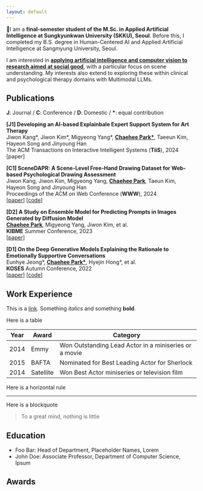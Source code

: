 ```yaml
---
layout: default
---
```


I am a **final-semester student of the M.Sc. in Applied Artificial Intelligence at Sungkyunkwan University (SKKU), Seoul**. Before this, I completed my B.S. degree in Human-Centered AI and Applied Artificial Intelligence at Sangmyung University, Seoul.

I am interested in **<U>applying artificial intelligence and computer vision to research aimed at social good</U>**, with a particular focus on scene understanding. My interests also extend to exploring these within clinical and psychological therapy domains with Multimodal LLMs.

## Publications
**J**: Journal / **C**: Conference / **D**: Domestic / **\***: equal contribution

**[J1] Developing an AI-based Explainbale Expert Support System for Art Therapy** </br>
Jiwon Kang\*, Jiwon Kim\*, Migyeong Yang\*, **<U>Chaehee Park\*</U>**, Taeeun Kim, Hayeon Song and Jinyoung Han</br>
The ACM Transactions on Interactive Intelligent Systems (**TiiS**), 2024</br>
[paper]</br>

**[C1] SceneDAPR: A Scene-Level Free-Hand Drawing Dataset for Web-based Psychological Drawing Assessment**</br>
Jiwon Kang, Jiwon Kim, Migyeong Yang, **<U>Chaehee Park</U>**, Taeun Kim, Hayeon Song and Jinyoung Han</br>
Proceedings of the ACM on Web Conference (**WWW**), 2024</br>
[[paper](https://dl.acm.org/doi/abs/10.1145/3589334.3648150)] [[code](github.com/DSAIL-SKKU/SceneDAPR)] </br>

**[D2] A Study on Ensemble Model for Predicting Prompts in Images Generated by Diffusion Model**</br>
**<U>Chaehee Park</U>**, Migyeong Yang, Jiwon Kim, et al.  </br>
**KIBME** Summer Conference, 2023</br>
[[paper](https://www.dbpia.co.kr/pdf/pdfView.do?nodeId=NODE11514271&googleIPSandBox=false&mark=0&minRead=5&ipRange=false&b2cLoginYN=false&aiChatView=A&readTime=5-10&icstClss=010000&isPDFSizeAllowed=true&accessgl=Y&language=ko_KR&hasTopBanner=true)]</br>

**[D1] On the Deep Generative Models Explaining the Rationale to Emotionally Supportive Conversations**</br>
Eunhye Jeong\*,  **<U>Chaehee Park\*</U>**, Hyejin Hong\*, et al. </br>
**KOSES** Autumn Conference, 2022</br>
[[paper](https://kiss.kstudy.com/Detail/Ar?key=4029188)] [[code](https://github.com/ChaeheePark/XAI-Emotionally-Supportive-Conversations)]


## Work Experience

This is a [link](http://google.com). Something *italics* and something **bold**.

Here is a table

Year | Award | Category
-----|-------|--------
2014 | Emmy  | Won Outstanding Lead Actor in a miniseries or a movie
2015 | BAFTA | Nominated for Best Leading Actor for Sherlock
2014 | Satellite | Won Best Actor miniseries or television film

Here is a horizontal rule

---

Here is a blockquote

> To a great mind, nothing is little

## Education

* Foo Bar: Head of Department, Placeholder Names, Lorem
* John Doe: Associate Professor, Department of Computer Science, Ipsum


## Awards
